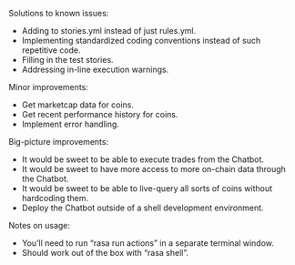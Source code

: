Solutions to known issues:
* Adding to stories.yml instead of just rules.yml.
* Implementing standardized coding conventions instead of such repetitive code.
* Filling in the test stories. 
* Addressing in-line execution warnings.

Minor improvements:
* Get marketcap data for coins.
* Get recent performance history for coins. 
* Implement error handling. 

Big-picture improvements:
* It would be sweet to be able to execute trades from the Chatbot. 
* It would be sweet to have more access to more on-chain data through the Chatbot. 
* It would be sweet to be able to live-query all sorts of coins without hardcoding them. 
* Deploy the Chatbot outside of a shell development environment.

Notes on usage:
* You’ll need to run “rasa run actions” in a separate terminal window. 
* Should work out of the box with “rasa shell”.

